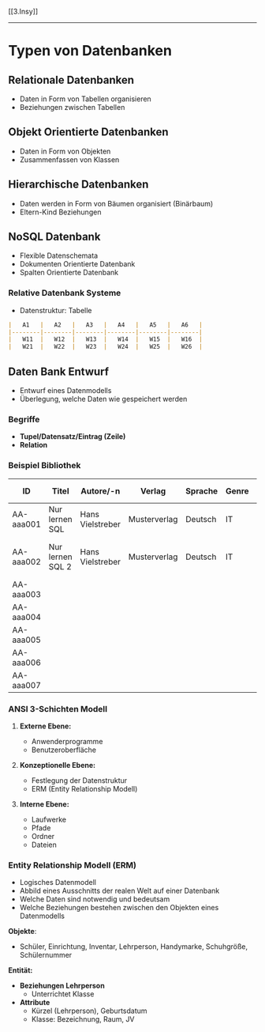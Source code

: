 [[3.Insy]]
____
# Typen von Datenbanken

## Relationale Datenbanken
- Daten in Form von Tabellen organisieren
- Beziehungen zwischen Tabellen

## Objekt Orientierte Datenbanken
- Daten in Form von Objekten
- Zusammenfassen von Klassen

## Hierarchische Datenbanken
- Daten werden in Form von Bäumen organisiert (Binärbaum)
- Eltern-Kind Beziehungen

## NoSQL Datenbank
- Flexible Datenschemata
- Dokumenten Orientierte Datenbank
- Spalten Orientierte Datenbank

### Relative Datenbank Systeme
- Datenstruktur: Tabelle

```markdown
|   A1   |   A2   |   A3   |   A4   |   A5   |   A6   |
|--------|--------|--------|--------|--------|--------|
|   W11  |   W12  |   W13  |   W14  |   W15  |   W16  |
|   W21  |   W22  |   W23  |   W24  |   W25  |   W26  |
```

## Daten Bank Entwurf
- Entwurf eines Datenmodells
- Überlegung, welche Daten wie gespeichert werden

### Begriffe
- **Tupel/Datensatz/Eintrag (Zeile)**
- **Relation**

### Beispiel Bibliothek

| ID         | Titel            | Autore/-n         | Verlag        | Sprache | Genre | Datum     | ID         | Verliehen an | Ver-Datum | Kunde-SVN    | Kunden ID   | E-Mail            |
|------------|------------------|-------------------|---------------|---------|-------|-----------|------------|--------------|-----------|--------------|-------------|-------------------|
| AA-aaa001  | Nur lernen SQL   | Hans Vielstreber  | Musterverlag  | Deutsch | IT    | Xx.xx.2007| AA-aaa001  | X            | X         | X            | X           | X                 |
| AA-aaa002  | Nur lernen SQL 2 | Hans Vielstreber  | Musterverlag  | Deutsch | IT    | Xx.xx.2015| AA-aaa002  | Markus Rühl  | 23.5.24   | 38-34-1203-1979 | K24-aaa001 | markus@rühl.com   |
| AA-aaa003  |                  |                   |               |         |       |           | AA-aaa003  |              |           |              |             |                   |
| AA-aaa004  |                  |                   |               |         |       |           | AA-aaa004  |              |           |              |             |                   |
| AA-aaa005  |                  |                   |               |         |       |           | AA-aaa005  |              |           |              |             |                   |
| AA-aaa006  |                  |                   |               |         |       |           | AA-aaa006  |              |           |              |             |                   |
| AA-aaa007  |                  |                   |               |         |       |           | AA-aaa007  |              |           |              |             |                   |

### ANSI 3-Schichten Modell
1. **Externe Ebene:**
   - Anwenderprogramme
   - Benutzeroberfläche
   
2. **Konzeptionelle Ebene:**
   - Festlegung der Datenstruktur
   - ERM (Entity Relationship Modell)
   
3. **Interne Ebene:**
   - Laufwerke
   - Pfade
   - Ordner
   - Dateien

### Entity Relationship Modell (ERM)
- Logisches Datenmodell
- Abbild eines Ausschnitts der realen Welt auf einer Datenbank
- Welche Daten sind notwendig und bedeutsam
- Welche Beziehungen bestehen zwischen den Objekten eines Datenmodells

**Objekte**:
- Schüler, Einrichtung, Inventar, Lehrperson, Handymarke, Schuhgröße, Schülernummer

**Entität:**
- **Beziehungen Lehrperson**
  - Unterrichtet Klasse
- **Attribute**
  - Kürzel (Lehrperson), Geburtsdatum
  - Klasse: Bezeichnung, Raum, JV